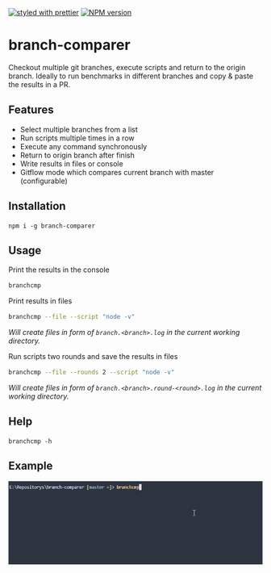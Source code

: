 [![styled with prettier](https://img.shields.io/badge/styled_with-prettier-ff69b4.svg)](#badge)
[![NPM version](https://img.shields.io/npm/v/branch-comparer.svg?style=flat)](https://www.npmjs.com/package/branch-comparer)
# branch-comparer
Checkout multiple git branches, execute scripts and return to the origin branch.
Ideally to run benchmarks in different branches and copy & paste the results in a PR.

## Features

- Select multiple branches from a list
- Run scripts multiple times in a row
- Execute any command synchronously
- Return to origin branch after finish
- Write results in files or console
- Gitflow mode which compares current branch with master (configurable)

## Installation
```
npm i -g branch-comparer
```
## Usage
Print the results in the console
```sh
branchcmp
```
Print results in files
```sh
branchcmp --file --script "node -v"
```
_Will create files in form of `branch.<branch>.log` in the current working directory._

Run scripts two rounds and save the results in files
```sh
branchcmp --file --rounds 2 --script "node -v"
```
_Will create files in form of `branch.<branch>.round-<round>.log` in the current working directory._

## Help

```
branchcmp -h
```

## Example

![example](https://github.com/StarpTech/branch-comparer/blob/master/branchcmp.gif "Example branchcmp")
